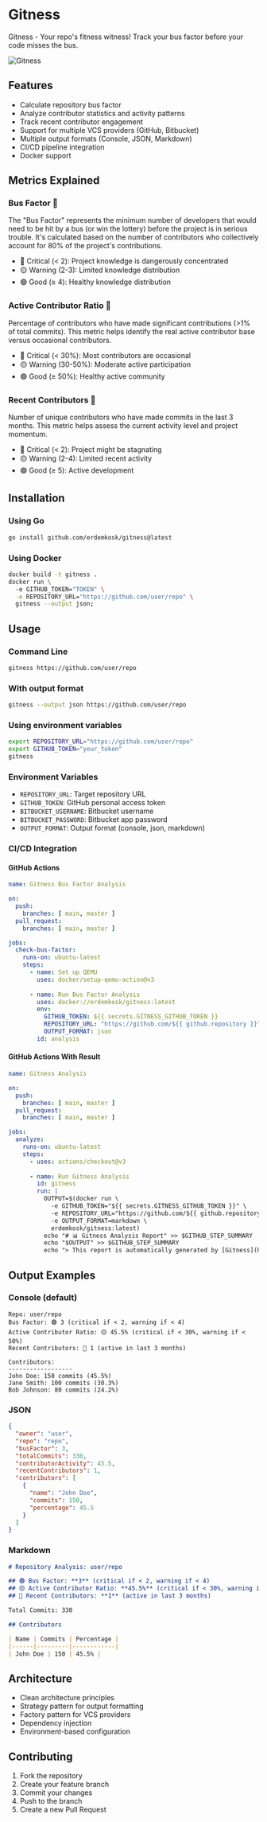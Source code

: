 # Gitness

Gitness - Your repo's fitness witness! Track your bus factor before your code misses the bus.

![Gitness](/logo.png)

## Features

- Calculate repository bus factor
- Analyze contributor statistics and activity patterns
- Track recent contributor engagement
- Support for multiple VCS providers (GitHub, Bitbucket)
- Multiple output formats (Console, JSON, Markdown)
- CI/CD pipeline integration
- Docker support

## Metrics Explained

### Bus Factor 🚌
The "Bus Factor" represents the minimum number of developers that would need to be hit by a bus (or win the lottery) before the project is in serious trouble. It's calculated based on the number of contributors who collectively account for 80% of the project's contributions.

- 🔴 Critical (< 2): Project knowledge is dangerously concentrated
- 🟡 Warning (2-3): Limited knowledge distribution
- 🟢 Good (≥ 4): Healthy knowledge distribution

### Active Contributor Ratio 👥
Percentage of contributors who have made significant contributions (>1% of total commits). This metric helps identify the real active contributor base versus occasional contributors.

- 🔴 Critical (< 30%): Most contributors are occasional
- 🟡 Warning (30-50%): Moderate active participation
- 🟢 Good (≥ 50%): Healthy active community

### Recent Contributors 📅
Number of unique contributors who have made commits in the last 3 months. This metric helps assess the current activity level and project momentum.

- 🔴 Critical (< 2): Project might be stagnating
- 🟡 Warning (2-4): Limited recent activity
- 🟢 Good (≥ 5): Active development

## Installation

### Using Go 
```bash
go install github.com/erdemkosk/gitness@latest
```
### Using Docker
```bash
docker build -t gitness .
docker run \                                                                                                                           ok 
  -e GITHUB_TOKEN="TOKEN" \
  -e REPOSITORY_URL="https://github.com/user/repo" \
  gitness --output json;
```
## Usage

### Command Line
```bash
gitness https://github.com/user/repo
```
### With output format
```bash
gitness --output json https://github.com/user/repo
```
### Using environment variables
```bash
export REPOSITORY_URL="https://github.com/user/repo"
export GITHUB_TOKEN="your_token"
gitness
```

### Environment Variables

- `REPOSITORY_URL`: Target repository URL
- `GITHUB_TOKEN`: GitHub personal access token
- `BITBUCKET_USERNAME`: Bitbucket username
- `BITBUCKET_PASSWORD`: Bitbucket app password
- `OUTPUT_FORMAT`: Output format (console, json, markdown)

### CI/CD Integration

#### GitHub Actions

```yaml
name: Gitness Bus Factor Analysis

on:
  push:
    branches: [ main, master ]
  pull_request:
    branches: [ main, master ]

jobs:
  check-bus-factor:
    runs-on: ubuntu-latest
    steps:
      - name: Set up QEMU
        uses: docker/setup-qemu-action@v3
      
      - name: Run Bus Factor Analysis
        uses: docker://erdemkosk/gitness:latest
        env:
          GITHUB_TOKEN: ${{ secrets.GITNESS_GITHUB_TOKEN }}
          REPOSITORY_URL: "https://github.com/${{ github.repository }}"
          OUTPUT_FORMAT: json
        id: analysis
```
#### GitHub Actions With Result

```yaml
name: Gitness Analysis

on:
  push:
    branches: [ main, master ]
  pull_request:
    branches: [ main, master ]

jobs:
  analyze:
    runs-on: ubuntu-latest
    steps:
      - uses: actions/checkout@v3
      
      - name: Run Gitness Analysis
        id: gitness
        run: |
          OUTPUT=$(docker run \
            -e GITHUB_TOKEN="${{ secrets.GITNESS_GITHUB_TOKEN }}" \
            -e REPOSITORY_URL="https://github.com/${{ github.repository }}" \
            -e OUTPUT_FORMAT=markdown \
            erdemkosk/gitness:latest)
          echo "# 📊 Gitness Analysis Report" >> $GITHUB_STEP_SUMMARY
          echo "$OUTPUT" >> $GITHUB_STEP_SUMMARY
          echo "> This report is automatically generated by [Gitness](https://github.com/erdemkosk/gitness)" >> $GITHUB_STEP_SUMMARY
```


## Output Examples

### Console (default)
```
Repo: user/repo
Bus Factor: 🟢 3 (critical if < 2, warning if < 4)
Active Contributor Ratio: 🟡 45.5% (critical if < 30%, warning if < 50%)
Recent Contributors: 🔴 1 (active in last 3 months)

Contributors:
------------------
John Doe: 150 commits (45.5%)
Jane Smith: 100 commits (30.3%)
Bob Johnson: 80 commits (24.2%)
```

### JSON
```json
{
  "owner": "user",
  "repo": "repo",
  "busFactor": 3,
  "totalCommits": 330,
  "contributorActivity": 45.5,
  "recentContributors": 1,
  "contributors": [
    {
      "name": "John Doe",
      "commits": 150,
      "percentage": 45.5
    }
  ]
}
```

### Markdown
```markdown
# Repository Analysis: user/repo

## 🟢 Bus Factor: **3** (critical if < 2, warning if < 4)
## 🟡 Active Contributor Ratio: **45.5%** (critical if < 30%, warning if < 50%)
## 🔴 Recent Contributors: **1** (active in last 3 months)

Total Commits: 330

## Contributors

| Name | Commits | Percentage |
|------|---------|------------|
| John Doe | 150 | 45.5% |
```

## Architecture

- Clean architecture principles
- Strategy pattern for output formatting
- Factory pattern for VCS providers
- Dependency injection
- Environment-based configuration

## Contributing

1. Fork the repository
2. Create your feature branch
3. Commit your changes
4. Push to the branch
5. Create a new Pull Request
